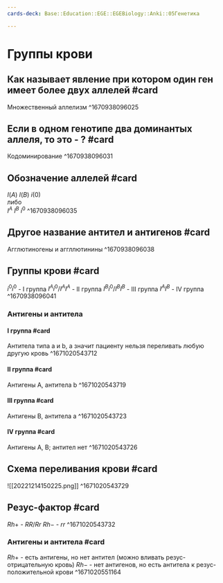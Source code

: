```yaml
---
cards-deck: Base::Education::EGE::EGEBiology::Anki::05Генетика

---
```


# Группы крови

## Как называет явление при котором один ген имеет более двух аллелей #card 
Множественный аллелизм
^1670938096025

## Если в одном генотипе два доминантых аллеля, то это - ? #card 
Кодоминирование
^1670938096031

## Обозначение аллелей #card 
$I(A)$
$I(B)$
$i(0)$
<br>либо
<br>$I^A$
$I^B$
$i^0$
^1670938096035

## Другое название антител и антигенов #card
Агглютиногены и аггллютинины
^1670938096038

## Группы крови #card 
$i^0i^0$ - I группа
$I^Ai^0/I^AI^A$ - II группа 
$I^Bi^0/I^BI^B$ - III группа
$I^AI^B$ - IV группа
^1670938096041

### Антигены и антитела 

#### I группа #card 
Антитела типа a и b, а значит пациенту нельзя переливать любую другую кровь
^1671020543712

#### II группа #card 
Антигены A, антитела b
^1671020543719

#### III группа #card 
Антигены B, антитела a
^1671020543723

#### IV группа #card 
Антигены A, B; антител нет
^1671020543726



## Схема переливания крови #card 
![[20221214150225.png]]
^1671020543729

## Резус-фактор #card 
$Rh+$ - $RR/Rr$ 
$Rh-$ - $rr$
^1671020543732

### Антигены и антитела #card
$Rh+$ - есть антигены, но нет антител (можно вливать резус-отрицательную кровь)
$Rh-$ - нет антигенов, но есть антитела к резус-положительной крови 
^1671020551164

